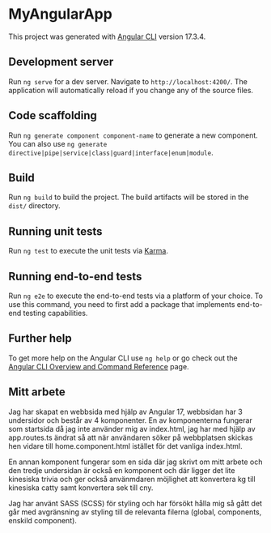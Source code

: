 # MyAngularApp

This project was generated with [Angular CLI](https://github.com/angular/angular-cli) version 17.3.4.

## Development server

Run `ng serve` for a dev server. Navigate to `http://localhost:4200/`. The application will automatically reload if you change any of the source files.

## Code scaffolding

Run `ng generate component component-name` to generate a new component. You can also use `ng generate directive|pipe|service|class|guard|interface|enum|module`.

## Build

Run `ng build` to build the project. The build artifacts will be stored in the `dist/` directory.

## Running unit tests

Run `ng test` to execute the unit tests via [Karma](https://karma-runner.github.io).

## Running end-to-end tests

Run `ng e2e` to execute the end-to-end tests via a platform of your choice. To use this command, you need to first add a package that implements end-to-end testing capabilities.

## Further help

To get more help on the Angular CLI use `ng help` or go check out the [Angular CLI Overview and Command Reference](https://angular.io/cli) page.

## Mitt arbete

Jag har skapat en webbsida med hjälp av Angular 17, webbsidan har 3 undersidor och består av 4 komponenter. En av komponenterna fungerar som startsida då jag inte använder mig av index.html, jag har med hjälp av app.routes.ts ändrat så att när användaren söker på webbplatsen skickas hen vidare till home.component.html istället för det vanliga index.html. 

En annan komponent fungerar som en sida där jag skrivt om mitt arbete och den tredje undersidan är också en komponent och där ligger det lite kinesiska trivia och ger också använmdaren möjlighet att konvertera kg till kinesiska catty samt konvertera sek till cny.

Jag har använt SASS (SCSS) för styling och har försökt hålla mig så gått det går med avgränsning av styling till de relevanta filerna (global, components, enskild component).
